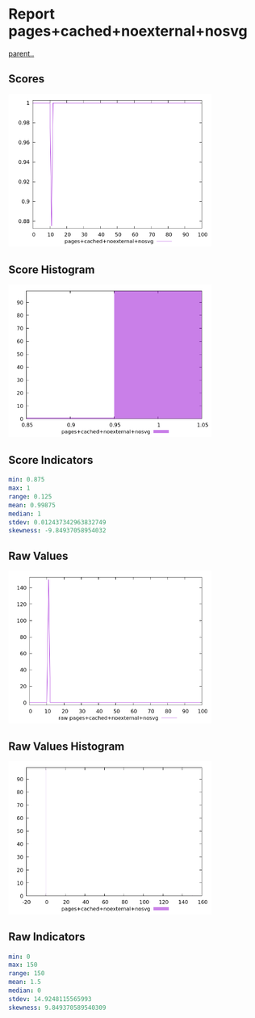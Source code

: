 # Report pages+cached+noexternal+nosvg

[parent..](./..)  


## Scores

![score](./score.png)  

## Score Histogram

![hist](./hist.png)  

## Score Indicators

```yaml
min: 0.875
max: 1
range: 0.125
mean: 0.99875
median: 1
stdev: 0.012437342963832749
skewness: -9.84937058954032

```

## Raw Values

![raw](./raw.png)  

## Raw Values Histogram

![raw hist](./raw_hist.png)  

## Raw Indicators

```yaml
min: 0
max: 150
range: 150
mean: 1.5
median: 0
stdev: 14.9248115565993
skewness: 9.849370589540309

```

<style>
  img {
    max-width: 80%;
  }
</style>
      
